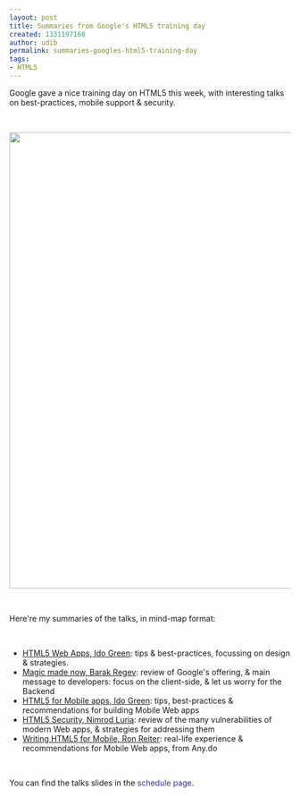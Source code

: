 ```yaml
---
layout: post
title: Summaries from Google's HTML5 training day
created: 1331197160
author: udib
permalink: summaries-googles-html5-training-day
tags:
- HTML5
---
```

<p>Google gave a nice training day on HTML5 this week, with interesting talks on best-practices, mobile support &amp; security.&nbsp;</p>
<p>&nbsp;</p>
<p><img width="612" height="816" alt="" src="/files/cake(1).jpg" /></p>
<p>&nbsp;</p>
<p>Here're my summaries of the talks, in mind-map format:</p>
<p>&nbsp;</p>
<ul>
    <li><a href="http://www.mindmeister.com/143256235/html5-web-apps-talk-ido-green">HTML5 Web Apps, Ido Green</a>: tips &amp; best-practices, focussing on design &amp; strategies.</li>
    <li><a href="http://www.mindmeister.com/143267536/html5-magic-made-now-barak-regev">Magic made now, Barak Regev</a>: review of Google's offering, &amp; main message to developers: focus on the client-side, &amp; let us worry for the Backend</li>
    <li><a href="http://www.mindmeister.com/143271777/html5-for-mobile-apps-ido-green">HTML5 for Mobile apps, Ido Green</a>: tips, best-practices &amp; recommendations for building Mobile Web apps</li>
    <li><a href="http://www.mindmeister.com/143284540">HTML5 Security, Nimrod Luria</a>: review of the many vulnerabilities of modern Web apps, &amp; strategies for addressing them</li>
    <li><a href="http://www.mindmeister.com/143287869">Writing HTML5 for Mobile, Ron Reiter</a>: real-life experience &amp; recommendations for Mobile Web apps, from Any.do</li>
</ul>
<p>&nbsp;</p>
<p>You can find the talks slides in the&nbsp;<a style="color: rgb(51, 51, 153); margin-top: 0px; margin-right: 0px; margin-bottom: 0px; margin-left: 0px; padding-top: 0px; padding-right: 0px; padding-bottom: 0px; padding-left: 0px; text-decoration: none; " href="https://docs.google.com/document/d/1cByM5cug0rllGwwFJWW0RBPgu-E3rkEtEY2nLyugwIE/edit">schedule page</a>.</p>
